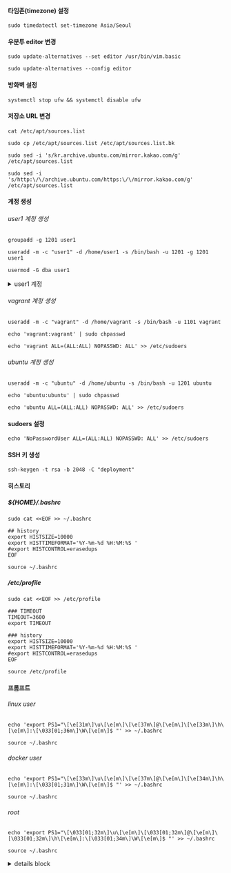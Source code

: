 #### 타임존(timezone) 설정
```
sudo timedatectl set-timezone Asia/Seoul
```

#### 우분투 editor 변경
```
sudo update-alternatives --set editor /usr/bin/vim.basic
```
```
sudo update-alternatives --config editor
```

#### 방화벽 설정
```
systemctl stop ufw && systemctl disable ufw
```

#### 저장소 URL 변경
```
cat /etc/apt/sources.list
```
```
sudo cp /etc/apt/sources.list /etc/apt/sources.list.bk
```
```
sudo sed -i 's/kr.archive.ubuntu.com/mirror.kakao.com/g' /etc/apt/sources.list
```
```
sudo sed -i 's/http:\/\/archive.ubuntu.com/https:\/\/mirror.kakao.com/g' /etc/apt/sources.list
```

#### 계정 생성
###### user1 계정 생성
```
groupadd -g 1201 user1
```
```
useradd -m -c "user1" -d /home/user1 -s /bin/bash -u 1201 -g 1201 user1
```
```
usermod -G dba user1
```
<details>
<summary>user1 계정</summary>

```
useradd -m -c "user1" -d /home/user1 -s /bin/bash -u 1201 user1
```
</details>

###### vagrant 계정 생성
```
useradd -m -c "vagrant" -d /home/vagrant -s /bin/bash -u 1101 vagrant
```
```
echo 'vagrant:vagrant' | sudo chpasswd
```
```
echo 'vagrant ALL=(ALL:ALL) NOPASSWD: ALL' >> /etc/sudoers
```
###### ubuntu 계정 생성
```
useradd -m -c "ubuntu" -d /home/ubuntu -s /bin/bash -u 1201 ubuntu
```
```
echo 'ubuntu:ubuntu' | sudo chpasswd
```
```
echo 'ubuntu ALL=(ALL:ALL) NOPASSWD: ALL' >> /etc/sudoers
```

#### sudoers 설정
```
echo 'NoPasswordUser ALL=(ALL:ALL) NOPASSWD: ALL' >> /etc/sudoers
```

#### SSH 키 생성
```
ssh-keygen -t rsa -b 2048 -C "deployment"
```

#### 히스토리
##### ${HOME}/.bashrc
```
sudo cat <<EOF >> ~/.bashrc

## history
export HISTSIZE=10000
export HISTTIMEFORMAT='%Y-%m-%d %H:%M:%S '
#export HISTCONTROL=erasedups
EOF
```
```
source ~/.bashrc
```

##### /etc/profile
```
sudo cat <<EOF >> /etc/profile

### TIMEOUT
TIMEOUT=3600
export TIMEOUT

### history
export HISTSIZE=10000
export HISTTIMEFORMAT='%Y-%m-%d %H:%M:%S '
#export HISTCONTROL=erasedups
EOF
```
```
source /etc/profile
```

#### 프롬프트
###### linux user 
```
echo 'export PS1="\[\e[31m\]\u\[\e[m\]\[\e[37m\]@\[\e[m\]\[\e[33m\]\h\[\e[m\]:\[\033[01;36m\]\W\[\e[m\]$ "' >> ~/.bashrc
```
```
source ~/.bashrc
```
###### docker user
```
echo 'export PS1="\[\e[33m\]\u\[\e[m\]\[\e[37m\]@\[\e[m\]\[\e[34m\]\h\[\e[m\]:\[\033[01;31m\]\W\[\e[m\]$ "' >> ~/.bashrc
```
```
source ~/.bashrc
```
###### root
```
echo 'export PS1="\[\033[01;32m\]\u\[\e[m\]\[\033[01;32m\]@\[\e[m\]\[\033[01;32m\]\h\[\e[m\]:\[\033[01;34m\]\W\[\e[m\]$ "' >> ~/.bashrc
```
```
source ~/.bashrc
```

<details>
<summary>details block</summary>


</details>
